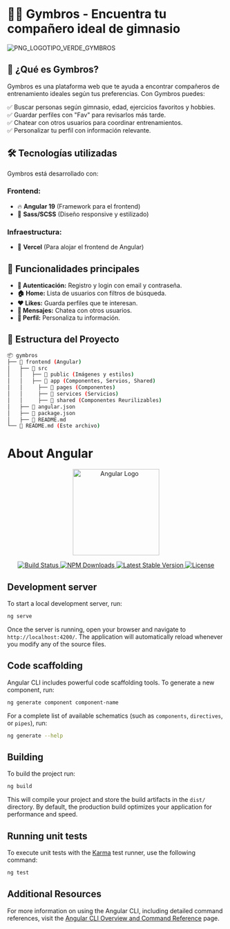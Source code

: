 # 🏋️‍♂️ Gymbros - Encuentra tu compañero ideal de gimnasio  
![PNG_LOGOTIPO_VERDE_GYMBROS](https://github.com/user-attachments/assets/f87fb8a6-a9f2-47b7-8491-c599e2733b0f)


## 🚀 ¿Qué es Gymbros?  
Gymbros es una plataforma web que te ayuda a encontrar compañeros de entrenamiento ideales según tus preferencias. Con Gymbros puedes:  

✅ Buscar personas según gimnasio, edad, ejercicios favoritos y hobbies.  
✅ Guardar perfiles con "Fav" para revisarlos más tarde.  
✅ Chatear con otros usuarios para coordinar entrenamientos.  
✅ Personalizar tu perfil con información relevante.  

## 🛠️ Tecnologías utilizadas  
Gymbros está desarrollado con:  

### **Frontend:**  
- 🔥 **Angular 19** (Framework para el frontend)  
- 🎨 **Sass/SCSS** (Diseño responsive y estilizado)  

### **Infraestructura:**  
- 🚀 **Vercel** (Para alojar el frontend de Angular)  

## 📌 Funcionalidades principales  
- **🔐 Autenticación:** Registro y login con email y contraseña.  
- **🏠 Home:** Lista de usuarios con filtros de búsqueda.  
- **❤️ Likes:** Guarda perfiles que te interesan.  
- **💬 Mensajes:** Chatea con otros usuarios.  
- **👤 Perfil:** Personaliza tu información.  

## 📂 Estructura del Proyecto  
```bash
📦 gymbros
├── 📁 frontend (Angular)
│   ├── 📁 src
│   │   ├── 📁 public (Imágenes y estilos)
│   │   ├── 📁 app (Componentes, Servios, Shared)
│   │     ├── 📁 pages (Componentes)
│   │     ├── 📁 services (Servicios)
│   │     ├── 📁 shared (Componentes Reurilizables)
│   ├── 📄 angular.json
│   ├── 📄 package.json
│   ├── 📄 README.md
└── 📄 README.md (Este archivo)
```

# About Angular

<p align="center">
  <a href="https://angular.io" target="_blank" rel="noopener">
    <img src="https://angular.io/assets/images/logos/angular/angular.svg"
         width="200"
         alt="Angular Logo">
  </a>
</p>

<p align="center">
  <a href="https://github.com/laravel/framework/actions">
    <img src="https://github.com/laravel/framework/workflows/tests/badge.svg" 
      alt="Build Status">
  </a>
  </a>
  <a href="https://www.npmjs.com/package/@angular/core">
    <img src="https://img.shields.io/npm/dw/@angular/core?label=Weekly%20Downloads"
         alt="NPM Downloads">
  </a>
  <a href="https://www.npmjs.com/package/@angular/core">
    <img src="https://img.shields.io/npm/v/@angular/core?label=Latest%20Version"
         alt="Latest Stable Version">
  </a>
  <a href="https://github.com/angular/angular/blob/main/LICENSE">
    <img src="https://img.shields.io/github/license/angular/angular"
         alt="License">
  </a>
</p>


## Development server

To start a local development server, run:

```bash
ng serve
```

Once the server is running, open your browser and navigate to `http://localhost:4200/`. The application will automatically reload whenever you modify any of the source files.

## Code scaffolding

Angular CLI includes powerful code scaffolding tools. To generate a new component, run:

```bash
ng generate component component-name
```

For a complete list of available schematics (such as `components`, `directives`, or `pipes`), run:

```bash
ng generate --help
```

## Building

To build the project run:

```bash
ng build
```

This will compile your project and store the build artifacts in the `dist/` directory. By default, the production build optimizes your application for performance and speed.

## Running unit tests

To execute unit tests with the [Karma](https://karma-runner.github.io) test runner, use the following command:

```bash
ng test
```

## Additional Resources

For more information on using the Angular CLI, including detailed command references, visit the [Angular CLI Overview and Command Reference](https://angular.dev/tools/cli) page.

